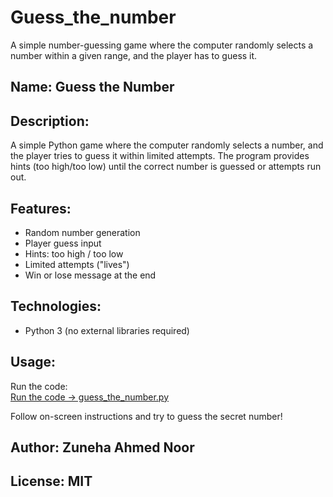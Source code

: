# Guess_the_number
A simple number-guessing game where the computer randomly selects a number within a given range, and the player has to guess it.
## Name: Guess the Number 
## Description: 
  A simple Python game where the computer randomly selects a number, 
  and the player tries to guess it within limited attempts. 
  The program provides hints (too high/too low) until the correct number is guessed or attempts run out.

## Features:
  - Random number generation
  - Player guess input
  - Hints: too high / too low
  - Limited attempts ("lives")
  - Win or lose message at the end

## Technologies:
  - Python 3 (no external libraries required)
## Usage: 
  Run the code:<br> [Run the code → guess_the_number.py](./GUESS_THE_NUMBER.py)

  Follow on-screen instructions and try to guess the secret number!

## Author: Zuneha Ahmed Noor
## License: MIT
